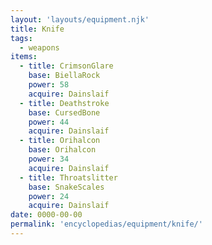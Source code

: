```yaml
---
layout: 'layouts/equipment.njk'
title: Knife
tags:
  - weapons
items:
  - title: CrimsonGlare
    base: BiellaRock
    power: 58
    acquire: Dainslaif
  - title: Deathstroke
    base: CursedBone
    power: 44
    acquire: Dainslaif
  - title: Orihalcon
    base: Orihalcon
    power: 34
    acquire: Dainslaif
  - title: Throatslitter
    base: SnakeScales
    power: 24
    acquire: Dainslaif
date: 0000-00-00
permalink: 'encyclopedias/equipment/knife/'
---
```

